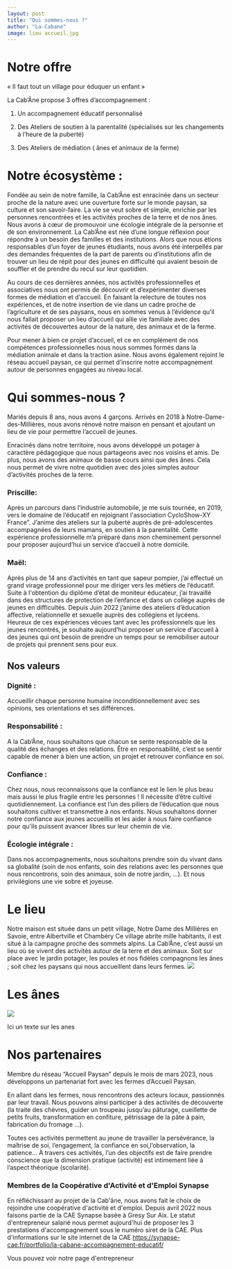 ```yaml
---
layout: post
title: "Qui sommes-nous ?"
author: "La-Cabane"
image: lieu accueil.jpg
---
```

# Notre offre
« Il faut tout un village pour éduquer un enfant »

La Cab’Âne propose 3 offres d’accompagnement :

1. Un accompagnement éducatif personnalisé 

2. Des Ateliers de soutien à la parentalité (spécialisés sur les changements à l’heure de la puberté)

3. Des Ateliers de médiation ( ânes et animaux de la ferme)

# Notre écosystème :

Fondée au sein de notre famille, la Cab’Âne est enracinée dans un secteur proche de la nature avec une ouverture forte sur le monde paysan, sa culture et son savoir-faire. La vie se veut sobre et simple, enrichie par les personnes rencontrées et les activités proches de la terre et de nos ânes. Nous avons à cœur de promouvoir une écologie intégrale de la personne et de son environnement.
La Cab’Âne est née d’une longue réflexion pour répondre à un besoin des familles et des institutions.
Alors que nous étions responsables d’un foyer de jeunes étudiants, nous avons été interpellés par des demandes fréquentes de la part de parents ou d’institutions afin de trouver un lieu de répit pour des jeunes en difficulté qui avaient besoin de souffler et de prendre du recul sur leur quotidien.

Au cours de ces dernières années, nos activités professionnelles et associatives nous ont permis de découvrir et d’expérimenter diverses formes de médiation et d’accueil.
En faisant la relecture de toutes nos expériences, et de notre insertion de vie dans un
cadre proche de l’agriculture et de ses paysans, nous en sommes venus à l’évidence qu’il nous fallait proposer un lieu d’accueil qui allie vie familiale avec des activités de découvertes autour de la nature, des animaux et de la ferme.

Pour mener à bien ce projet d’accueil, et ce en complément de nos compétences professionnelles nous nous sommes formés dans la médiation animale et dans la traction asine. Nous avons également rejoint le réseau accueil paysan, ce qui permet d’inscrire notre accompagnement autour de personnes engagées au niveau local.

# Qui sommes-nous ?

Mariés depuis 8 ans,  nous avons 4 garçons. Arrivés en 2018 à Notre-Dame-des-Millières, nous avons rénové notre maison en pensant et  ajoutant un lieu de vie pour permettre l’accueil de jeunes.

Enracinés dans notre territoire, nous avons développé un potager à caractère pédagogique que nous  partageons avec nos voisins et amis.
De plus, nous avons des animaux de basse cours ainsi que des ânes. Cela nous permet de  vivre notre quotidien avec des joies simples autour d’activités proches de la terre. 

### Priscille: 
Après un parcours dans l’industrie automobile, je me suis tournée, en 2019,  vers le domaine de l’éducatif en rejoignant l'association CycloShow-XY France”. 
J’anime des ateliers sur la puberté auprès de pré-adolescentes accompagnées de leurs mamans, en soutien à la parentalité. 
Cette expérience professionnelle m’a préparé dans mon cheminement personnel pour proposer aujourd’hui un service d’accueil à notre domicile.

### Maël:  
Après plus de 14 ans d’activités en tant que sapeur pompier, j’ai effectué un grand virage professionnel pour me diriger vers les métiers de l’éducatif. 
Suite à l'obtention du diplôme d’état de moniteur éducateur, j’ai travaillé dans des structures de protection de l’enfance et dans un collège auprès de jeunes en difficultés. 
Depuis Juin 2022 j’anime des ateliers d’éducation affective, relationnelle et sexuelle auprès des collégiens et lycéens.
Heureux de ces expériences vécues  tant avec les professionnels  que  les jeunes rencontrés, je souhaite aujourd’hui proposer un service d'accueil à des jeunes qui ont besoin de prendre un temps pour se remobiliser autour de projets qui prennent sens pour eux.

## Nos valeurs
### Dignité :
Accueillir chaque personne humaine inconditionnellement avec ses opinions, ses orientations et ses différences.

### Responsabilité :
A la Cab’Âne, nous souhaitons que chacun se sente responsable de la qualité des échanges et des relations. Être en responsabilité, c’est se sentir capable de mener à bien une action, un projet et retrouver confiance en soi.

### Confiance :
Chez nous, nous reconnaissons que la confiance est le lien le plus beau mais aussi le plus fragile entre les personnes ! Il nécessite d’être cultivé quotidiennement.
La confiance est l’un des piliers de l’éducation que nous souhaitons cultiver et transmettre à nos enfants.
Nous souhaitons donner notre confiance aux jeunes accueillis et les aider à nous faire confiance pour qu’ils puissent avancer libres sur leur chemin de vie.

### Écologie intégrale :
Dans nos accompagnements, nous souhaitons prendre soin du vivant dans sa globalité (soin de nos enfants, soin des relations avec les personnes que nous rencontrons, soin des animaux, soin de notre jardin, …).
Et nous privilégions une vie sobre et joyeuse.

# Le lieu

Notre maison est située dans un petit village, Notre Dame des Millières en Savoie, entre Albertville et Chambéry Ce village abrite mille habitants, il est situé à la campagne proche des sommets alpins.
La Cab’Âne, c’est aussi un lieu où se vivent des activités autour de la terre et des animaux. Soit sur place avec le jardin potager, les poules et nos fidèles compagnons les ânes ; soit chez les paysans qui nous accueillent dans leurs fermes.
<img src="carte.jpeg">

# Les ânes

<img src="{{ site.github.url }}/assets/img/arctic-1.jpg">

Ici un texte sur les anes

# Nos partenaires
Membre du réseau “Accueil Paysan” depuis le mois de mars 2023, nous développons un partenariat fort avec les fermes d’Accueil Paysan. 

En allant dans les fermes, nous rencontrons des acteurs locaux, passionnés par leur travail. Nous pouvons ainsi participer à des activités de découverte (la traite des chèvres, guider un troupeau jusqu’au pâturage, cueillette de petits fruits, transformation en confiture, pétrissage de la pâte à pain, fabrication du fromage …).

Toutes ces activités permettent au jeune de travailler la persévérance, la maîtrise de soi, l’engagement, la confiance en soi,l’observation, la patience…
 À travers ces activités, l’un des objectifs est de faire prendre conscience que la dimension pratique (activité) est intimement liée à l’aspect théorique (scolarité). 

### Membres de la Coopérative d'Activité et d'Emploi Synapse
En réfléchissant au projet de la Cab'âne, nous avons fait le choix de rejoindre une coopérative d'activité et d'emploi.
Depuis avril 2022 nous faisons partie de la CAE Synapse basée à Gresy Sur Aix. Le statut d'entrepreneur salarié nous permet aujourd'hui de proposer les 3 prestations d'accompagnement sous le numéro siret de la CAE.
Plus d'informations sur le site internet de la CAE
https://synapse-cae.fr/portfolio/la-cabane-accompagnement-educatif/

Vous pouvez voir notre page d'entrepreneur 
